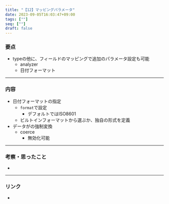 ```yaml
---
title: "【12】マッピングパラメータ"
date: 2023-09-05T16:03:47+09:00
tags: [""]
seq: [""]
draft: false
---
```


### 要点
- typeの他に、フィールドのマッピングで追加のパラメータ設定も可能
  - analyzer
  - 日付フォーマット


---
### 内容
- 日付フォーマットの指定
  - `format`で設定
    - デフォルトではISO8601
  - ビルトインフォーマットから選ぶか、独自の形式を定義
- データがの強制変換
  - coerce
    - 無効化可能

---
### 考察・思ったこと
- 

---
### リンク
- 